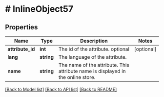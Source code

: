 # # InlineObject57

## Properties

Name | Type | Description | Notes
------------ | ------------- | ------------- | -------------
**attribute_id** | **int** | The id of the attribute. optional | [optional] 
**lang** | **string** | The language of the attribute. | 
**name** | **string** | The name of the attribute. This attribute name is displayed in the online store. | 

[[Back to Model list]](../../README.md#documentation-for-models) [[Back to API list]](../../README.md#documentation-for-api-endpoints) [[Back to README]](../../README.md)


